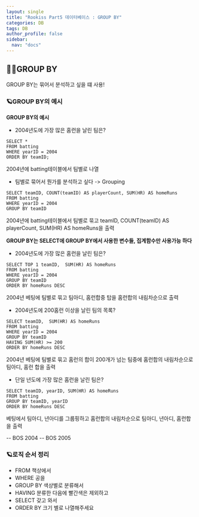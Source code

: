 ```yaml
---
layout: single
title: "Rookiss Part5 데이터베이스 : GROUP BY"
categories: DB
tags: DB
author_profile: false
sidebar:
  nav: "docs"
---
```



## 🙇‍♀️GROUP BY


GROUP BY는 묶어서 분석하고 싶을 떄 사용!


### 🪐GROUP BY의 예시


**GROUP BY의 예시**


* 2004년도에 가장 많은 홈런을 날린 팀은?
```
SELECT *
FROM batting
WHERE yearID = 2004
ORDER BY teamID;
```
2004년에 batting테이블에서 팀별로 나열


* 팀별로 묶어서 뭔가를 분석하고 싶다 -> Grouping
```
SELECT teamID, COUNT(teamID) AS playerCount, SUM(HR) AS homeRuns
FROM batting
WHERE yearID = 2004
GROUP BY teamID
```
2004년에 batting테이블에서 팀별로 묶고 teamID, COUNT(teamID) AS playerCount, SUM(HR) AS homeRuns을 출력

**GROUP BY는 SELECT에 GROUP BY에서 사용한 변수들, 집계함수만 사용가능 하다**


* 2004년도에 가장 많은 홈런을 날린 팀은?
```
SELECT TOP 1 teamID,  SUM(HR) AS homeRuns
FROM batting
WHERE yearID = 2004
GROUP BY teamID
ORDER BY homeRuns DESC
```
2004년 베팅에 팀별로 묶고 팀아디, 홈런합중 탑을 홈런합의 내림차순으로 출력


* 2004년도에 200홈런 이상을 날린 팀의 목록?
```
SELECT teamID,  SUM(HR) AS homeRuns
FROM batting
WHERE yearID = 2004
GROUP BY teamID
HAVING SUM(HR) >= 200
ORDER BY homeRuns DESC
```
2004년 베팅에 팀별로 묶고 홈런의 합이 200개가 넘는 팀중에 홈런합의 내림차순으로 팀아디, 홈런 합을 출력


* 단일 년도에 가장 많은 홈런을 날린 팀은?
```
SELECT teamID, yearID, SUM(HR) AS homeRuns
FROM batting
GROUP BY teamID, yearID
ORDER BY homeRuns DESC
```
베팅에서 팀아디, 년아디를 그룹핑하고 홈런합의 내림차순으로 팀아디, 년아디, 홈런합을 출력


-- BOS 2004
-- BOS 2005


### 🪐로직 순서 정리


- FROM		  책상에서
- WHERE	    공을
- GROUP BY	색상별로 분류해서
- HAVING	  분류한 다음에 빨간색은 제외하고
- SELECT	  갖고 와서
- ORDER BY	크기 별로 나열해주세요








